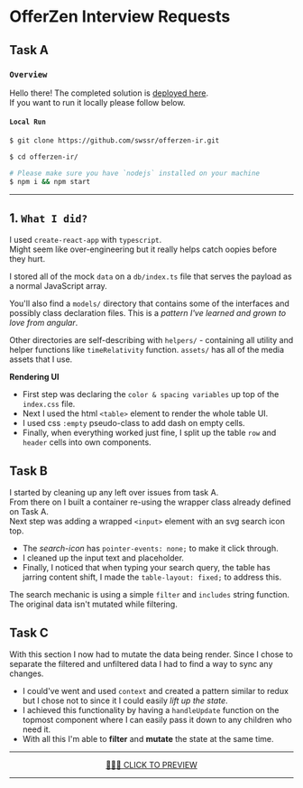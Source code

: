 # OfferZen Interview Requests 
##  Task A
### `Overview`
Hello there! The completed solution is [deployed here](https://offerzen-ir.vercel.app/). \
If you want to run it locally please follow below.

#### `Local Run`
```bash
$ git clone https://github.com/swssr/offerzen-ir.git

$ cd offerzen-ir/

# Please make sure you have `nodejs` installed on your machine 
$ npm i && npm start
```
***

## 1. `What I did?`

I used `create-react-app` with `typescript`. \
 Might seem like over-engineering but it really helps catch oopies before they hurt.

I stored all of the mock `data` on a `db/index.ts` file that serves the payload as a normal JavaScript array.

You'll also find a `models/` directory that contains some of the interfaces and possibly class declaration files. This is a *pattern I've learned and grown to love from angular*.

Other directories are self-describing with `helpers/` - containing all utility and helper functions like `timeRelativity` function. `assets/` has all of the media assets that I use. 

**Rendering UI**
- First step was declaring the `color & spacing variables` up top of the `index.css` file.
- Next I used the html `<table>` element to render the whole table UI.
- I used css `:empty` pseudo-class to add dash on empty cells.
- Finally, when everything worked just fine, I split up the table `row` and `header` cells into own components.

##  Task B

I started by cleaning up any left over issues from task A. \
From there on I built a container re-using the wrapper class already defined on Task A. \
Next step was adding a wrapped `<input>` element with an svg search icon top.

- The *search-icon* has `pointer-events: none;` to make it click through.
- I cleaned up the input text and placeholder.
- Finally, I noticed that when typing your search query, the table has jarring content shift, I made the `table-layout: fixed;` to address this.

The search mechanic is using a simple `filter` and `includes` string function. The original data isn't mutated while filtering.

## Task C

With this section I now had to mutate the data being render. Since I chose to separate the filtered and unfiltered data I had to find a way to sync any changes.
- I could've went and used `context` and created a pattern similar to redux but I chose not to since it I could easily *lift up the state*.
- I achieved this functionality by having a `handleUpdate` function on the topmost component where I can easily pass it down to any children who need it.
- With all this I'm able to **filter** and **mutate** the state at the same time.
***

 <center>
    <a href="https://offerzen-ir.vercel.app/">🚀🚀🚀 CLICK TO PREVIEW</a>
 </center>


***